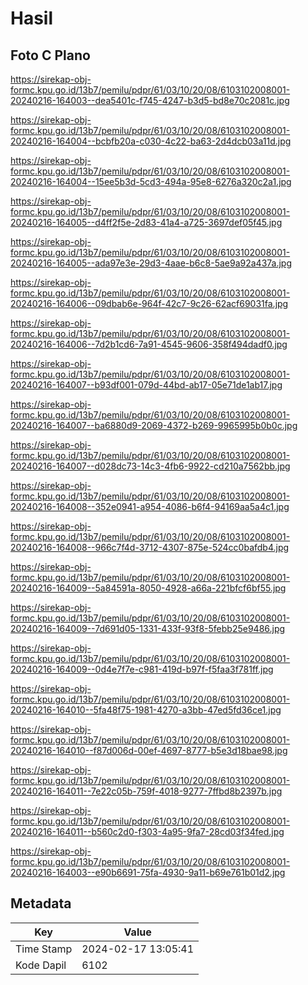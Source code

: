 # Hasil

## Foto C Plano

https://sirekap-obj-formc.kpu.go.id/13b7/pemilu/pdpr/61/03/10/20/08/6103102008001-20240216-164003--dea5401c-f745-4247-b3d5-bd8e70c2081c.jpg

https://sirekap-obj-formc.kpu.go.id/13b7/pemilu/pdpr/61/03/10/20/08/6103102008001-20240216-164004--bcbfb20a-c030-4c22-ba63-2d4dcb03a11d.jpg

https://sirekap-obj-formc.kpu.go.id/13b7/pemilu/pdpr/61/03/10/20/08/6103102008001-20240216-164004--15ee5b3d-5cd3-494a-95e8-6276a320c2a1.jpg

https://sirekap-obj-formc.kpu.go.id/13b7/pemilu/pdpr/61/03/10/20/08/6103102008001-20240216-164005--d4ff2f5e-2d83-41a4-a725-3697def05f45.jpg

https://sirekap-obj-formc.kpu.go.id/13b7/pemilu/pdpr/61/03/10/20/08/6103102008001-20240216-164005--ada97e3e-29d3-4aae-b6c8-5ae9a92a437a.jpg

https://sirekap-obj-formc.kpu.go.id/13b7/pemilu/pdpr/61/03/10/20/08/6103102008001-20240216-164006--09dbab6e-964f-42c7-9c26-62acf69031fa.jpg

https://sirekap-obj-formc.kpu.go.id/13b7/pemilu/pdpr/61/03/10/20/08/6103102008001-20240216-164006--7d2b1cd6-7a91-4545-9606-358f494dadf0.jpg

https://sirekap-obj-formc.kpu.go.id/13b7/pemilu/pdpr/61/03/10/20/08/6103102008001-20240216-164007--b93df001-079d-44bd-ab17-05e71de1ab17.jpg

https://sirekap-obj-formc.kpu.go.id/13b7/pemilu/pdpr/61/03/10/20/08/6103102008001-20240216-164007--ba6880d9-2069-4372-b269-9965995b0b0c.jpg

https://sirekap-obj-formc.kpu.go.id/13b7/pemilu/pdpr/61/03/10/20/08/6103102008001-20240216-164007--d028dc73-14c3-4fb6-9922-cd210a7562bb.jpg

https://sirekap-obj-formc.kpu.go.id/13b7/pemilu/pdpr/61/03/10/20/08/6103102008001-20240216-164008--352e0941-a954-4086-b6f4-94169aa5a4c1.jpg

https://sirekap-obj-formc.kpu.go.id/13b7/pemilu/pdpr/61/03/10/20/08/6103102008001-20240216-164008--966c7f4d-3712-4307-875e-524cc0bafdb4.jpg

https://sirekap-obj-formc.kpu.go.id/13b7/pemilu/pdpr/61/03/10/20/08/6103102008001-20240216-164009--5a84591a-8050-4928-a66a-221bfcf6bf55.jpg

https://sirekap-obj-formc.kpu.go.id/13b7/pemilu/pdpr/61/03/10/20/08/6103102008001-20240216-164009--7d691d05-1331-433f-93f8-5febb25e9486.jpg

https://sirekap-obj-formc.kpu.go.id/13b7/pemilu/pdpr/61/03/10/20/08/6103102008001-20240216-164009--0d4e7f7e-c981-419d-b97f-f5faa3f781ff.jpg

https://sirekap-obj-formc.kpu.go.id/13b7/pemilu/pdpr/61/03/10/20/08/6103102008001-20240216-164010--5fa48f75-1981-4270-a3bb-47ed5fd36ce1.jpg

https://sirekap-obj-formc.kpu.go.id/13b7/pemilu/pdpr/61/03/10/20/08/6103102008001-20240216-164010--f87d006d-00ef-4697-8777-b5e3d18bae98.jpg

https://sirekap-obj-formc.kpu.go.id/13b7/pemilu/pdpr/61/03/10/20/08/6103102008001-20240216-164011--7e22c05b-759f-4018-9277-7ffbd8b2397b.jpg

https://sirekap-obj-formc.kpu.go.id/13b7/pemilu/pdpr/61/03/10/20/08/6103102008001-20240216-164011--b560c2d0-f303-4a95-9fa7-28cd03f34fed.jpg

https://sirekap-obj-formc.kpu.go.id/13b7/pemilu/pdpr/61/03/10/20/08/6103102008001-20240216-164003--e90b6691-75fa-4930-9a11-b69e761b01d2.jpg


## Metadata

| Key        | Value               |
| ---------- | ------------------- |
| Time Stamp | 2024-02-17 13:05:41 |
| Kode Dapil | 6102                |



